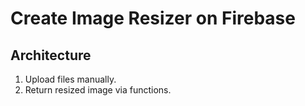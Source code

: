 # Create Image Resizer on Firebase

## Architecture

1. Upload files manually.
2. Return resized image via functions.


